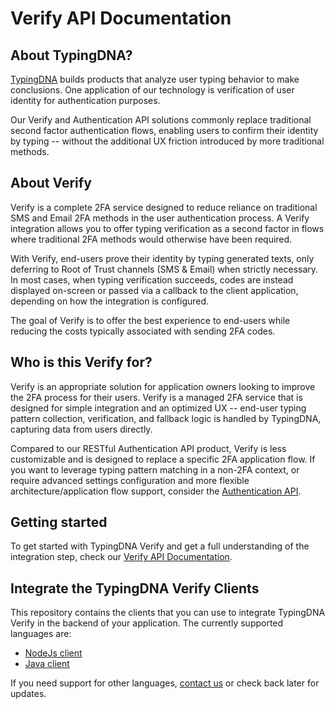 # Verify API Documentation #

## About TypingDNA? ##

[TypingDNA](https://typingdna.com/) builds products that analyze user typing behavior to make conclusions. One application of our technology is verification of user identity for authentication purposes.

Our Verify and Authentication API solutions commonly replace traditional second factor authentication flows, enabling users to confirm their identity by typing -- without the additional UX friction introduced by more traditional methods.

## About Verify ##

Verify is a complete 2FA service designed to reduce reliance on traditional SMS and Email 2FA methods in the user authentication process. A Verify integration allows you to offer typing verification as a second factor in flows where traditional 2FA methods would otherwise have been required.

With Verify, end-users prove their identity by typing generated texts, only deferring to Root of Trust channels (SMS & Email) when strictly necessary. In most cases, when typing verification succeeds, codes are instead displayed on-screen or passed via a callback to the client application, depending on how the integration is configured.

The goal of Verify is to offer the best experience to end-users while reducing the costs typically associated with sending 2FA codes.

## Who is this Verify for? ##

Verify is an appropriate solution for application owners looking to improve the 2FA process for their users. Verify is a managed 2FA service that is designed for simple integration and an optimized UX -- end-user typing pattern collection, verification, and fallback logic is handled by TypingDNA, capturing data from users directly.

Compared to our RESTful Authentication API product, Verify is less customizable and is designed to replace a specific 2FA application flow. If you want to leverage typing pattern matching in a non-2FA context, or require advanced settings configuration and more flexible architecture/application flow support, consider the [Authentication API](https://www.typingdna.com/authentication-api.html).

## Getting started ##

To get started with TypingDNA Verify and get a full understanding of the integration step, check our [Verify API Documentation](https://verify.typingdna.com/docs/).

## Integrate the TypingDNA Verify Clients ##

This repository contains the clients that you can use to integrate TypingDNA Verify in the backend of your application. The currently supported languages are:

- [NodeJs client](/NodeJs/README.md)
- [Java client](/java/TypingDNAVerifyClient/README.md)

If you need support for other languages, [contact us](https://www.typingdna.com/contact.html) or check back later for updates.
